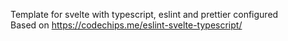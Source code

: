 Template for svelte with typescript, eslint and prettier configured\
Based on https://codechips.me/eslint-svelte-typescript/